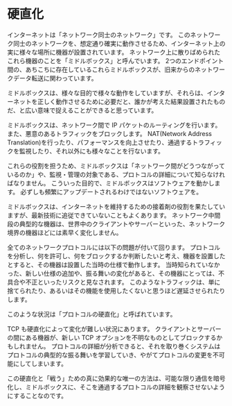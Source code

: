 # 硬直化

インターネットは「ネットワーク同士のネットワーク」です。
このネットワーク同士のネットワークを、想定通り確実に動作させるため、インターネット上の実に様々な場所に機器が設置されています。
ネットワーク上に散りばめられたこれら機器のことを「ミドルボックス」と呼んでいます。
2つのエンドポイント間の、あちこちに存在しているこれらミドルボックスが、旧来からのネットワークデータ転送に関わっています。

ミドルボックスは、様々な目的で様々な動作をしていますが、それらは、インターネットを正しく動作させるために必要だと、誰かが考えた結果設置されたものだ、と広い意味で捉えることができると思っています。

ミドルボックスは、ネットワーク間で IP パケットのルーティングを行います。
また、悪意のあるトラフィックをブロックします。
NAT(Network Address Translation)を行ったり、パフォーマンスを向上させたり、通過するトラフィックを監視したり、それ以外にも様々なことを行ないます。

これらの役割を担うため、ミドルボックスは「ネットワーク間がどうつながっているのか」や、監視・管理の対象である、プロトコルの詳細について知らなければなりません。
こういった目的で、ミドルボックスはソフトウェアを動かします。
必ずしも頻繁にアップデートされるわけではないソフトウェアを。

ミドルボックスは、インターネットを維持するための接着剤の役割を果たしていますが、最新技術に追従できていないこともよくあります。
ネットワーク中間段の典型的な機器は、世界中のクライアントやサーバーといった、ネットワーク境界の機器ほどには素早く変化しません。

全てのネットワークプロトコルには以下の問題が付いて回ります。
プロトコルを分析し、何を許可し、何をブロックするか判断したいと考え、機器を設置したとすると、その機器は設置した当時の仕様で動作します。
当時知られていなかった、新しい仕様の追加や、振る舞いの変化があると、その機器にとっては、不具合や不正といったリスクと見なされます。
このようなトラフィックは、単に捨てられたり、あるいはその機能を使用したくないと思うほど遅延させられたりします。

このような状況は「プロトコルの硬直化」と呼ばれています。

TCP も硬直化によって変化が難しい状況にあります。
クライアントとサーバーの間にある機器が、新しい TCP オプションを不明なものとしてブロックするかもしれません。
プロトコルの詳細が分析できると、それを取り巻くシステムはプロトコルの典型的な振る舞いを学習していき、やがてプロトコルの変更を不可能にしてしまいます。

この硬直化と「戦う」ための真に効果的な唯一の方法は、可能な限り通信を暗号化し、ミドルボックスに、そこを通過するプロトコルの詳細を観察させないようにすることなのです。
